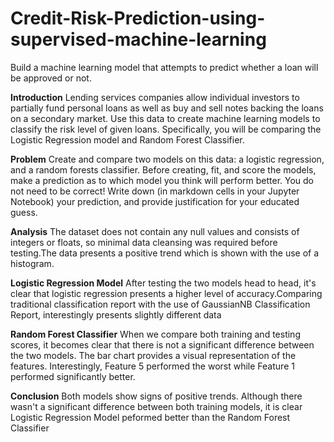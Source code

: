 # Credit-Risk-Prediction-using-supervised-machine-learning
Build a machine learning model that attempts to predict whether a loan will be approved or not.

**Introduction**
Lending services companies allow individual investors to partially fund personal loans as well as buy and sell notes backing the loans on a secondary market.
Use this data to create machine learning models to classify the risk level of given loans. Specifically, you will be comparing the Logistic Regression model and Random Forest Classifier.

**Problem**
Create and compare two models on this data: a logistic regression, and a random forests classifier. Before creating, fit, and score the models, make a prediction as to which model you think will perform better. You do not need to be correct! Write down (in markdown cells in your Jupyter Notebook) your prediction, and provide justification for your educated guess.

**Analysis**
The dataset does not contain any null values and consists of integers or floats, so minimal data cleansing was required before testing.The data presents a positive trend which is shown with the use of a histogram.

**Logistic Regression Model**
After testing the two models head to head, it's clear that logistic regression presents a higher level of accuracy.Comparing traditional classification report with the use of GaussianNB Classification Report, interestingly presents slightly different data

**Random Forest Classifier**
When we compare both training and testing scores, it becomes clear that there is not a significant difference between the two models.
The bar chart provides a visual representation of the features. Interestingly, Feature 5 performed the worst while Feature 1 performed significantly better.

**Conclusion**
Both models show signs of positive trends. Although there wasn't a significant difference between both training models, it is clear Logistic Regression Model peformed better than the Random Forest Classifier
